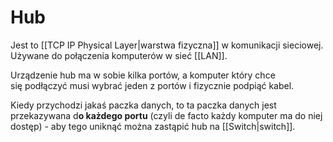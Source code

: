 # Hub
Jest to [[TCP IP Physical Layer|warstwa fizyczna]] w komunikacji sieciowej. Używane do połączenia komputerów w sieć [[LAN]]. 

Urządzenie hub ma w sobie kilka portów, a komputer który chce się podłączyć musi wybrać jeden z portów i fizycznie podpiąć kabel. 

Kiedy przychodzi jakaś paczka danych, to ta paczka danych jest przekazywana d**o każdego portu** (czyli de facto każdy komputer ma do niej dostęp) - aby tego uniknąć można zastąpić hub na [[Switch|switch]].